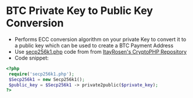 # BTC Private Key to Public Key Conversion
* Performs ECC conversion algorithm on your private Key to convert it to a public key which can be used to create a BTC Payment Address
* Use [secp256k1.php](https://github.com/ItayRosen/cryptophp/blob/master/src/secp256k1.php) code from from [ItayRosen's CryptoPHP Repository](https://github.com/ItayRosen/cryptophp)
* Code snippet:
```php
<?php
 require('secp256k1.php');
 $Secp256k1 = new Secp256k1();
 $public_key = $Secp256k1 -> private2public($private_key);
?>
```
